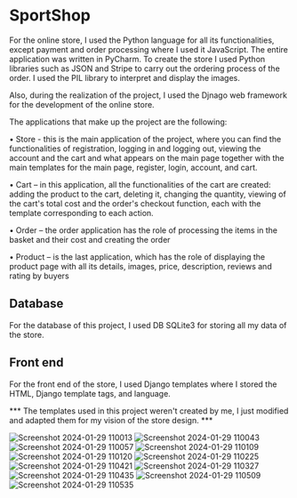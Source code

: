 # SportShop

For the online store, I used the Python language for all its functionalities, except payment and order processing where I used it
JavaScript. The entire application was written in PyCharm. To create the store I used Python libraries such as JSON and Stripe to carry out the ordering process of the order. I used the PIL library to interpret and display the images.

Also, during the realization of the project, I used the Djnago web framework for the development of the online store.

The applications that make up the project are the following:

• Store - this is the main application of the project, where you can find the functionalities of registration, logging in and logging out, viewing the account and the cart and what appears on the main page together with the main templates for the main page, register, login, account, and cart.

• Cart – in this application, all the functionalities of the cart are created: adding the product to the cart, deleting it, changing the quantity, viewing
of the cart's total cost and the order's checkout function, each with the template corresponding to each action.

• Order – the order application has the role of processing the items in the basket and their cost and creating the order

• Product – is the last application, which has the role of displaying the product page with all its details, images, price, description, reviews and rating
by buyers


Database
----------
For the database of this project, I used DB SQLite3 for storing all my data of the store.

Front end
-----------
For the front end of the store, I used Django templates where I stored the HTML, Django template tags, and language.

*** The templates used in this project weren't created by me,  I just modified and adapted them for my vision of the store design. ***

![Screenshot 2024-01-29 110013](https://github.com/ialin77/SportShop/assets/135040997/df221850-f12c-44bf-9684-17d06f867abc)
![Screenshot 2024-01-29 110043](https://github.com/ialin77/SportShop/assets/135040997/f88eb828-2b43-4ae0-bc9a-9dacae0aad58)
![Screenshot 2024-01-29 110057](https://github.com/ialin77/SportShop/assets/135040997/a3fd3004-389e-422c-bf53-3a940ec46c02)
![Screenshot 2024-01-29 110109](https://github.com/ialin77/SportShop/assets/135040997/d21b966f-575d-4900-acec-e309d4736e9a)
![Screenshot 2024-01-29 110120](https://github.com/ialin77/SportShop/assets/135040997/0979c4dc-393a-4834-8849-fc3b1604486f)
![Screenshot 2024-01-29 110225](https://github.com/ialin77/SportShop/assets/135040997/451eda37-6cc1-4c65-aee2-ebdb47b22f31)
![Screenshot 2024-01-29 110421](https://github.com/ialin77/SportShop/assets/135040997/77ccc967-6bb8-43ea-bdd4-36ff22ce6f62)
![Screenshot 2024-01-29 110327](https://github.com/ialin77/SportShop/assets/135040997/cd85b828-602a-497a-b496-dd2392aaad2c)
![Screenshot 2024-01-29 110435](https://github.com/ialin77/SportShop/assets/135040997/b9ef6d2c-a89e-475c-beff-50512f47ed54)
![Screenshot 2024-01-29 110509](https://github.com/ialin77/SportShop/assets/135040997/884663e8-5c8e-42c3-986c-fde8919897d3)
![Screenshot 2024-01-29 110535](https://github.com/ialin77/SportShop/assets/135040997/990949ce-4c96-4eee-bf20-fbd79b9493bc)
